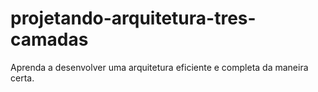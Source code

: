# projetando-arquitetura-tres-camadas
Aprenda a desenvolver uma arquitetura eficiente e completa da maneira certa.
